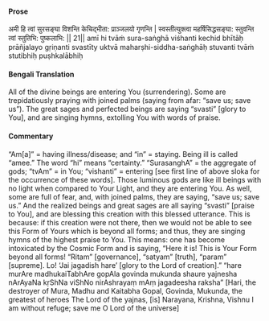 #### Prose 

अमी हि त्वां सुरसङ्घा विशन्ति
केचिद्भीता: प्राञ्जलयो गृणन्ति |
स्वस्तीत्युक्त्वा महर्षिसिद्धसङ्घा:
स्तुवन्ति त्वां स्तुतिभि: पुष्कलाभि: || 21||
amī hi tvāṁ sura-saṅghā viśhanti
kechid bhītāḥ prāñjalayo gṛiṇanti
svastīty uktvā maharṣhi-siddha-saṅghāḥ
stuvanti tvāṁ stutibhiḥ puṣhkalābhiḥ

 #### Bengali Translation 

All of the divine beings are entering You (surrendering). Some are trepidatiously praying with joined palms (saying from afar: “save us; save us”). The great sages and perfected beings are saying “svasti” [glory to You], and are singing hymns, extolling You with words of praise.

 #### Commentary 

“Am[a]” = having illness/disease; and “in” = staying. Being ill is called “amee.” The word “hi” means “certainty.” “SurasanghA” = the aggregate of gods; “tvAm” = in You; “vishanti” = entering [see first line of above sloka for the occurrence of these words]. Those luminous gods are like ill beings with no light when compared to Your Light, and they are entering You. As well, some are full of fear, and, with joined palms, they are saying, “save us; save us.” And the realized beings and great sages are all saying “svasti” [praise to You], and are blessing this creation with this blessed utterance. This is because: if this creation were not there, then we would not be able to see this Form of Yours which is beyond all forms; and thus, they are singing hymns of the highest praise to You. This means: one has become intoxicated by the Cosmic Form and is saying, “Here it is! This is Your Form beyond all forms! “Ritam” [governance], “satyam” [truth], “param” [supreme]. Lo! ‘Jai jagadish hare’ [glory to the Lord of creation].” “hare murAre madhukaiTabhAre gopAla govinda mukunda shaure yajnesha nArAyaNa kṛShNa viShNo nirAshrayaṃ mAṃ jagadeesha raksha” [Hari, the destroyer of Mura, Madhu and Kaitabha Gopal, Govinda, Mukunda, the greatest of heroes The Lord of the yajnas, [is] Narayana, Krishna, Vishnu I am without refuge; save me O Lord of the universe]